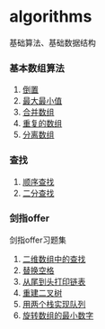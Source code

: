 # algorithms

基础算法、基础数据结构
### 基本数组算法
1. [倒置](https://github.com/sfturing/algorithms/blob/master/algorithms/src/cn/sfturing/arrays/ArrayFlipping.java)
2. [最大最小值](https://github.com/sfturing/algorithms/blob/master/algorithms/src/cn/sfturing/arrays/MaxMinValue.java)
3. [合并数组](https://github.com/sfturing/algorithms/blob/master/algorithms/src/cn/sfturing/arrays/MergingArrays.java)
4. [重复的数组](https://github.com/sfturing/algorithms/blob/master/algorithms/src/cn/sfturing/arrays/RepetitionInArray.java)
5. [分离数组](https://github.com/sfturing/algorithms/blob/master/algorithms/src/cn/sfturing/arrays/SplitArray.java)
### 查找
1. [顺序查找](https://github.com/sfturing/algorithms/blob/master/algorithms/src/cn/sfturing/search/SequentialSerach.java)
2. [二分查找](https://github.com/sfturing/algorithms/blob/master/algorithms/src/cn/sfturing/search/BinarySearch.java)
### 剑指offer
剑指offer习题集
1. [二维数组中的查找](https://github.com/sfturing/algorithms/blob/master/algorithms/src/cn/sfturing/offer/ArrayLookup.java)
2. [替换空格](https://github.com/sfturing/algorithms/blob/master/algorithms/src/cn/sfturing/offer/ReplaceSpace.java)
3. [从尾到头打印链表](https://github.com/sfturing/algorithms/blob/master/algorithms/src/cn/sfturing/offer/PrintListFromTailToHead.java)
4. [重建二叉树](https://github.com/sfturing/algorithms/blob/master/algorithms/src/cn/sfturing/offer/ReConstructBinaryTree.java)
5. [用两个栈实现队列](https://github.com/sfturing/algorithms/blob/master/algorithms/src/cn/sfturing/offer/StackSolution.java)
6. [旋转数组的最小数字](https://github.com/sfturing/algorithms/blob/master/algorithms/src/cn/sfturing/offer/MinNumberInRotateArray.java)

